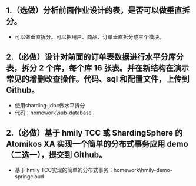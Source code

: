 ## 1.（选做）分析前面作业设计的表，是否可以做垂直拆分。

- 可以做垂直拆分。可以把用户、商品、订单垂直拆分成三个模块。

## 2.（必做）设计对前面的订单表数据进行水平分库分表，拆分 2 个库，每个库 16 张表。并在新结构在演示常见的增删改查操作。代码、sql 和配置文件，上传到 Github。

- 使用sharding-jdbc做水平拆分
- 代码：homework\sub-database

## 2.（必做）基于 hmily TCC 或 ShardingSphere 的 Atomikos XA 实现一个简单的分布式事务应用 demo（二选一），提交到 Github。

- 基于 hmily TCC实现的简单的分布式事务：homework\hmily-demo-springcloud

